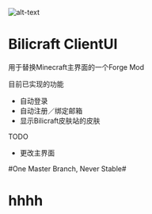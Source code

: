 ![alt-text](http://bbs.bilicraft.io/data/attachment/forum/201602/29/001006w3bn3bhenmmmowmj.jpeg)
# Bilicraft ClientUI

用于替换Minecraft主界面的一个Forge Mod

目前已实现的功能
* 自动登录
* 自动注册／绑定邮箱
* 显示Bilicraft皮肤站的皮肤

TODO
* 更改主界面

\#One Master Branch, Never Stable\#

# hhhh
